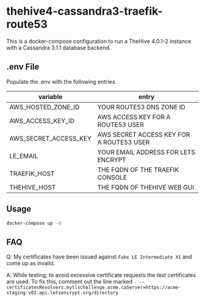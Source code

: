 # thehive4-cassandra3-traefik-route53

This is a docker-compose configuration to run a TheHive 4.0.1-2 instance with a Cassandra 3.1.1 database backend.

## .env File

Populate the .env with the following entries.  

| variable              | entry                                         |
|-----------------------|-----------------------------------------------|
| AWS_HOSTED_ZONE_ID    | YOUR ROUTE53 DNS ZONE ID                      |
| AWS_ACCESS_KEY_ID     | AWS ACCESS KEY FOR A ROUTE53 USER             |
| AWS_SECRET_ACCESS_KEY | AWS SECRET ACCESS KEY FOR A ROUTE53 USER      |
| LE_EMAIL              | YOUR EMAIL ADDRESS FOR LETS ENCRYPT           |
| TRAEFIK_HOST          | THE FQDN OF THE TRAEFIK CONSOLE               |
| THEHIVE_HOST          | THE FQDN OF THEHIVE WEB GUI                   |

## Usage

```bash
docker-compose up -d
```

## FAQ

Q: My certificates have been issued against `Fake LE Intermediate X1` and come up as invalid.  

A: While testing, to avoid excessive certificate requests the test certificates are used.  To fix this, comment out the line marked `- --certificatesResolvers.mytlschallenge.acme.caServer=https://acme-staging-v02.api.letsencrypt.org/directory`
